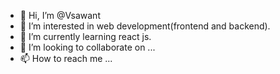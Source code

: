 - 👋 Hi, I’m @Vsawant
- 👀 I’m interested in web development(frontend and backend).
- 🌱 I’m currently learning react js.
- 💞️ I’m looking to collaborate on ...
- 📫 How to reach me ...

<!---
viraj0112/viraj0112 is a ✨ special ✨ repository because its `README.md` (this file) appears on your GitHub profile.
You can click the Preview link to take a look at your changes.
--->
